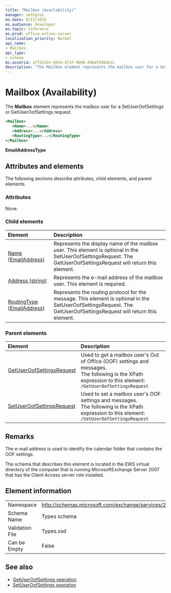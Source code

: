 ```yaml
---
title: "Mailbox (Availability)"
manager: sethgros
ms.date: 9/17/2015
ms.audience: Developer
ms.topic: reference
ms.prod: office-online-server
localization_priority: Normal
api_name:
- Mailbox
api_type:
- schema
ms.assetid: affd192e-8914-473f-9098-d9bdf898de2c
description: "The Mailbox element represents the mailbox user for a SetUserOofSettings or GetUserOofSettings request."
---
```


# Mailbox (Availability)

The **Mailbox** element represents the mailbox user for a SetUserOofSettings or GetUserOofSettings request. 
  
```xml
<Mailbox>
   <Name>...</Name>
   <Address>...</Address>
   <RoutingType>...</RoutingType>
</Mailbox>
```

**EmailAddressType**

## Attributes and elements

The following sections describe attributes, child elements, and parent elements.
  
### Attributes

None.
  
### Child elements

|**Element**|**Description**|
|:-----|:-----|
|[Name (EmailAddress)](name-emailaddress.md) <br/> |Represents the display name of the mailbox user. This element is optional in the SetUserOofSettingsRequest. The GetUserOofSettingsRequest will return this element.  <br/> |
|[Address (string)](address-string.md) <br/> |Represents the e-mail address of the mailbox user. This element is required.  <br/> |
|[RoutingType (EmailAddress)](routingtype-emailaddress.md) <br/> |Represents the routing protocol for the message. This element is optional in the SetUserOofSettingsRequest. The GetUserOofSettingsRequest will return this element.  <br/> |
   
### Parent elements

|**Element**|**Description**|
|:-----|:-----|
|[GetUserOofSettingsRequest](getuseroofsettingsrequest.md) <br/> |Used to get a mailbox user's Out of Office (OOF) settings and messages.  <br/> The following is the XPath expression to this element:  <br/>  `/GetUserOofSettingsRequest` <br/> |
|[SetUserOofSettingsRequest](setuseroofsettingsrequest.md) <br/> |Used to set a mailbox user's OOF settings and messages.  <br/> The following is the XPath expression to this element:  <br/>  `/SetUserOofSettingsRequest` <br/> |
   
## Remarks

The e-mail address is used to identify the calendar folder that contains the OOF settings. 
  
The schema that describes this element is located in the EWS virtual directory of the computer that is running MicrosoftExchange Server 2007 that has the Client Access server role installed.
  
## Element information

|||
|:-----|:-----|
|Namespace  <br/> |http://schemas.microsoft.com/exchange/services/2006/types  <br/> |
|Schema Name  <br/> |Types schema  <br/> |
|Validation File  <br/> |Types.xsd  <br/> |
|Can be Empty  <br/> |False  <br/> |
   
## See also

- [GetUserOofSettings operation](getuseroofsettings-operation.md)
- [SetUserOofSettings operation](setuseroofsettings-operation.md)

